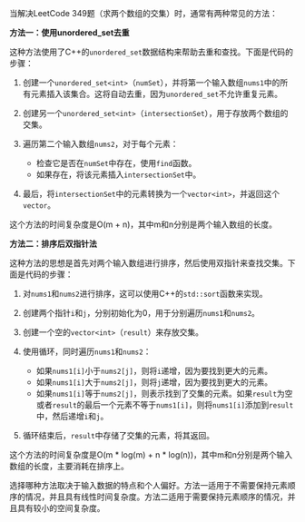当解决LeetCode 349题（求两个数组的交集）时，通常有两种常见的方法：

**方法一：使用unordered_set去重**

这种方法使用了C++的`unordered_set`数据结构来帮助去重和查找。下面是代码的步骤：

1. 创建一个`unordered_set<int>`（`numSet`），并将第一个输入数组`nums1`中的所有元素插入该集合。这将自动去重，因为`unordered_set`不允许重复元素。

2. 创建另一个`unordered_set<int>`（`intersectionSet`），用于存放两个数组的交集。

3. 遍历第二个输入数组`nums2`，对于每个元素：
   - 检查它是否在`numSet`中存在，使用`find`函数。
   - 如果存在，将该元素插入`intersectionSet`中。

4. 最后，将`intersectionSet`中的元素转换为一个`vector<int>`，并返回这个`vector`。

这个方法的时间复杂度是O(m + n)，其中m和n分别是两个输入数组的长度。

**方法二：排序后双指针法**

这种方法的思想是首先对两个输入数组进行排序，然后使用双指针来查找交集。下面是代码的步骤：

1. 对`nums1`和`nums2`进行排序，这可以使用C++的`std::sort`函数来实现。

2. 创建两个指针`i`和`j`，分别初始化为0，用于分别遍历`nums1`和`nums2`。

3. 创建一个空的`vector<int>`（`result`）来存放交集。

4. 使用循环，同时遍历`nums1`和`nums2`：
   - 如果`nums1[i]`小于`nums2[j]`，则将`i`递增，因为要找到更大的元素。
   - 如果`nums1[i]`大于`nums2[j]`，则将`j`递增，因为要找到更大的元素。
   - 如果`nums1[i]`等于`nums2[j]`，则表示找到了交集的元素。如果`result`为空或者`result`的最后一个元素不等于`nums1[i]`，则将`nums1[i]`添加到`result`中，然后递增`i`和`j`。

5. 循环结束后，`result`中存储了交集的元素，将其返回。

这个方法的时间复杂度是O(m * log(m) + n * log(n))，其中m和n分别是两个输入数组的长度，主要消耗在排序上。

选择哪种方法取决于输入数据的特点和个人偏好。方法一适用于不需要保持元素顺序的情况，并且具有线性时间复杂度。方法二适用于需要保持元素顺序的情况，并且具有较小的空间复杂度。